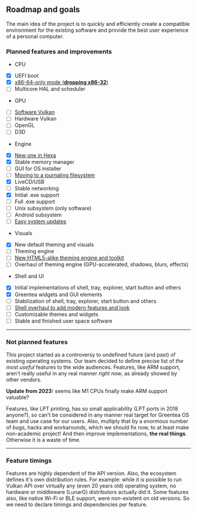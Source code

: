 ## Roadmap and goals

The main idea of the project is to quickly and efficiently create a compatible environment for the existing software and provide the best user experience of a personal computer.

### Planned features and improvements

* CPU
 * [x] UEFI boot
 * [x] [x86-64-only mode (**dropping x86-32**)](x64.md)
 * [ ] Multicore HAL and scheduler
* GPU
 * [ ] [Software Vulkan](../User-Guide/Vulkan.md)
 * [ ] Hardware Vulkan
 * [ ] OpenGL
 * [ ] D3D
* Engine
 * [x] [New one in Hexa](../User-Guide/Hexa.md)
 * [x] Stable memory manager
 * [ ] GUI for OS installer
 * [ ] [Moving to a journaling filesystem](../User-Guide/Greentea-FS.md)
 * [x] LiveCD/USB
 * [ ] Stable networking
 * [x] Initial .exe support
 * [ ] Full .exe support
 * [ ] Unix subsystem (only software)
 * [ ] Android subsystem
 * [ ] [Easy system updates](../User-Guide/Rolling.md)
* Visuals
 * [x] New default theming and visuals
 * [ ] Theming engine
 * [ ] [New HTML5-alike theming engine and toolkit](../User-Guide/Web.md)
 * [ ] Overhaul of theming engine (GPU-accelerated, shadows, blurs, effects)
* Shell and UI
 * [x] Initial implementations of shell, tray, explorer, start button and others
 * [x] Greentea widgets and GUI elements
 * [ ] Stabilization of shell, tray, explorer, start button and others
 * [ ] [Shell overhaul to add modern features and look](../User-Guide/Control-Panel.md)
 * [ ] Customizable themes and widgets
 * [ ] Stable and finished user space software

---

### Not planned features

This project started as a controversy to undefined future (and past) of existing operating systems.
Our team decided to define precise list of *the most useful* features to the wide audiences.
Features, like ARM support, aren't really useful in any real manner *right now*, as already showed by other vendors.

**Update from 2023:** seems like M1 CPUs finally make ARM support valuable?

Features, like LPT printing, has so small applicability (LPT ports in 2018 anyone?),
so can't be considered in any manner real target for Greentea OS team and use case for our users.
Also, multiply that by a *enormous* number of bugs, hacks and workarounds, which we should fix now,
to at least make non-academic project! And then improve implementations, **the real things**.
Otherwise it is a waste of time.

---

### Feature timings

Features are highly dependent of the API version.
Also, the ecosystem defines it's own distribution rules.
For example: while it *is* possible to run Vulkan API over virtually any (even 20 years old) operating system,
no hardware or middleware (LunarG) distributors actually did it.
Some features also, like native Wi-Fi or BLE support, were non-existent on old versions.
So we need to declare timings and dependencies per feature.

